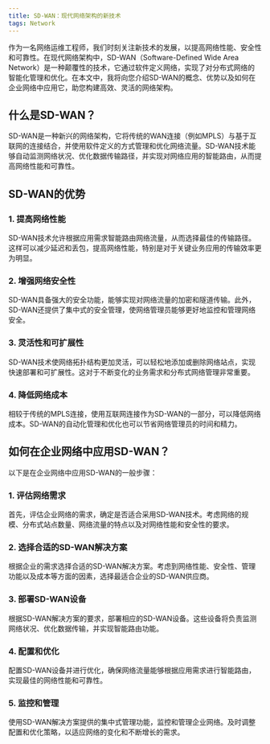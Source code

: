 ```yaml
---
title: SD-WAN：现代网络架构的新技术
tags: Network
---
```


作为一名网络运维工程师，我们时刻关注新技术的发展，以提高网络性能、安全性和可靠性。在现代网络架构中，SD-WAN（Software-Defined Wide Area Network）是一种颠覆性的技术，它通过软件定义网络，实现了对分布式网络的智能化管理和优化。<!--more-->在本文中，我将向您介绍SD-WAN的概念、优势以及如何在企业网络中应用它，助您构建高效、灵活的网络架构。

## 什么是SD-WAN？

SD-WAN是一种新兴的网络架构，它将传统的WAN连接（例如MPLS）与基于互联网的连接结合，并使用软件定义的方式管理和优化网络流量。SD-WAN技术能够自动监测网络状况、优化数据传输路径，并实现对网络应用的智能路由，从而提高网络性能和可靠性。

## SD-WAN的优势

### 1. 提高网络性能

SD-WAN技术允许根据应用需求智能路由网络流量，从而选择最佳的传输路径。这样可以减少延迟和丢包，提高网络性能，特别是对于关键业务应用的传输效率更为明显。

### 2. 增强网络安全性

SD-WAN具备强大的安全功能，能够实现对网络流量的加密和隧道传输。此外，SD-WAN还提供了集中式的安全管理，使网络管理员能够更好地监控和管理网络安全。

### 3. 灵活性和可扩展性

SD-WAN技术使网络拓扑结构更加灵活，可以轻松地添加或删除网络站点，实现快速部署和可扩展性。这对于不断变化的业务需求和分布式网络管理非常重要。

### 4. 降低网络成本

相较于传统的MPLS连接，使用互联网连接作为SD-WAN的一部分，可以降低网络成本。SD-WAN的自动化管理和优化也可以节省网络管理员的时间和精力。

## 如何在企业网络中应用SD-WAN？

以下是在企业网络中应用SD-WAN的一般步骤：

### 1. 评估网络需求

首先，评估企业网络的需求，确定是否适合采用SD-WAN技术。考虑网络的规模、分布式站点数量、网络流量的特点以及对网络性能和安全性的要求。

### 2. 选择合适的SD-WAN解决方案

根据企业的需求选择合适的SD-WAN解决方案。考虑到网络性能、安全性、管理功能以及成本等方面的因素，选择最适合企业的SD-WAN供应商。

### 3. 部署SD-WAN设备

根据SD-WAN解决方案的要求，部署相应的SD-WAN设备。这些设备将负责监测网络状况、优化数据传输，并实现智能路由功能。

### 4. 配置和优化

配置SD-WAN设备并进行优化，确保网络流量能够根据应用需求进行智能路由，实现最佳的网络性能和可靠性。

### 5. 监控和管理

使用SD-WAN解决方案提供的集中式管理功能，监控和管理企业网络。及时调整配置和优化策略，以适应网络的变化和不断增长的需求。
